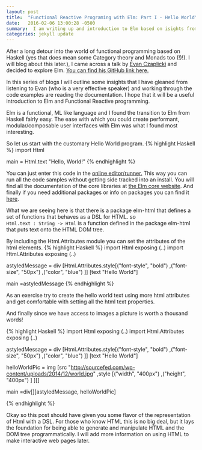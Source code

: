 ```yaml
---
layout: post
title:  "Functional Reactive Programing with Elm: Part I - Hello World"
date:   2016-02-06 13:00:28 -0500
summary:  I am writing up and introduction to Elm based on isights from my experiences working with Elm (and Haskell/F# earlier). I hope that you will be able to use these posts to experiment with Elm to explore the possibilities of simplifying the code we use to create user interfaces. Using functional languages like Elm which naturally provide composition and functional reactive programing to manage interactivity seems like a good step forward in making rich interactive user interfaces.
categories: jekyll update
---
```


After a long detour into the world of functional programming based on Haskell (yes that does mean some Category theory and Monads too (!)!). I will blog about this later.), I came across a talk by [Evan Czaplicki][Czaplicki-talk] and decided to explore Elm. [You can find his GitHub link here.][Evan GitHub]

[Evan GitHub]:(https://github.com/evancz)




In this series of blogs I will outline some insights that I have gleaned from listening to Evan (who is a very effective speaker) and working through the code examples are reading the documentation. I hope that it will be a useful introduction to Elm and Functional Reactive programming.

Elm is a functional, ML like language and I found the transition to Elm from Haskell fairly easy. The ease with which you could create performant, modular/composable user interfaces with Elm was what I found most interesting.

So let us start with the customary Hello World program.
{% highlight Haskell %}
import Html

main =
   Html.text "Hello, World!"
{% endhighlight %}

You can just enter this code in the [online editor/runner.][try-elm] This way you can run all the code samples without getting side tracked into an install.
You will find all the documentation of the core libraries at [the Elm core website][elm-core]. And finally if you need additional packages or info on packages you can find it [here][elm-packages].

What we are seeing here is that there is a package elm-html that defines a set of functions that behaves as a DSL for HTML.
so  
`Html.text : String -> Html`
is a function defined in the package elm-html that puts text onto the HTML DOM tree.

By including the Html.Attributes module you can set the attributes of the html elements.
{% highlight Haskell %}
import Html exposing (..)
import Html.Attributes exposing (..)

astyledMessage =
  div [Html.Attributes.style[("font-style", "bold")
      ,("font-size", "50px")
      ,("color", "blue")
      ]]
      [text "Hello World"]

main =astyledMessage
{% endhighlight %}


As an exercise try to create the hello world text using more html attributes and get comfortable with setting all the html text properties.

And finally since we have access to images a picture is worth a thousand words!

{% highlight Haskell %}
import Html exposing (..)
import Html.Attributes exposing (..)

astyledMessage =
  div [Html.Attributes.style[("font-style", "bold")
      ,("font-size", "50px")
      ,("color", "blue")
      ]]
      [text "Hello World"]

helloWorldPic =
  img [src "http://sourcefed.com/wp-content/uploads/2014/12/world.jpg"
   ,style
     [("width",  "400px")
        ,("height", "400px")
     ]
  ][]

main =div[][astyledMessage, helloWorldPic]

{% endhighlight %}

Okay so this post should have given you some flavor of the representation of Html with a DSL. For those who know HTML this is no big deal, but it lays the foundation for being able to generate and manipulate HTML and the DOM tree programmatically.
I will add more information on using HTML to make interactive web pages later.

[try-elm]: http://elm-lang.org/try
[elm-core]:http://package.elm-lang.org/packages/elm-lang/core/3.0.0/
[elm-packages]: http://package.elm-lang.org/
[Czaplicki-talk]: https://www.youtube.com/watch?v=ZTliDiWDV0k
